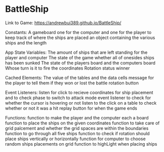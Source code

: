 # BattleShip

Link to Game: https://andrewbui389.github.io/BattleShip/

Constants: 
A gameboard one for the computer and one for the player to keep track of where the ships are placed 
an object containing the various ships and the length 

App State Variables: 
The amount of ships that are left standing for the player and computer 
The state of the game whether all of onesides ships has been sunked 
The state of the players board and the computers board
Whose turn is it to fire 
the coordinates 
Rotation status 
winner 

Cached Elements: 
The value of the tables and the data cells 
message for the player to tell them if they won or lost the battle 
rotation button 


Event Listeners: 
listen for click to recieve coordinates for ship placement and to check phase to switch to attack mode
event listener to check for whether the cursor is hovering or not 
listen to the click on a table to check whether or not it was a hit
replay button for when the game ends 

Functions: 
function to make the player and the computer each a board 
function to place the ships on the given coordinates 
function to take care of grid palcement and whether the grid spaces are within the boundaries 
function to go through all five ships
function to check if rotation should place ships vertically or horizontally 
function for computer to choose random ships placements on grid 
function to highLight when placing ships 





 



 
